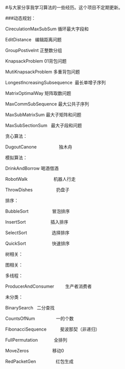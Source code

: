 #与大家分享我学习算法的一些经历。这个项目不定期更新。

###动态规划：

CireculationMaxSubSum         循环最大字段和

EditDistance                  编辑距离问题

GroupPostiveInt               正整数分组

KnapsackProblem               01背包问题

MutiKnapsackProblem           多重背包问题

LongestIncreasingSubsequence  最长单增子序列

MatrixOptimalWay              矩阵取数问题

MaxCommSubSequence            最大公共子序列

MaxSubMatrixSum               最大子矩阵和问题

MaxSubSectionSum              最大子段和问题

贪心算法：

DugoutCanone                  独木舟

模拟算法：

DrinkAndBorrow                喝酒借酒

RobotWalk                     机器人行走

ThrowDishes                   扔盘子

排序：

BubbleSort                    冒泡排序

InsertSort                    插入排序

SelectSort                    选择排序

QuickSort                     快速排序

树相关：

图相关：

多线程：

ProducerAndConsumer         生产者消费者

未分类：

BinarySearch                二分查找

CountsOfNum                 一的个数

FibonacciSequence           斐波那契（非递归）

FullPermutation             全排列

MoveZeros                   移动0

RedPacketGen                红包生成
